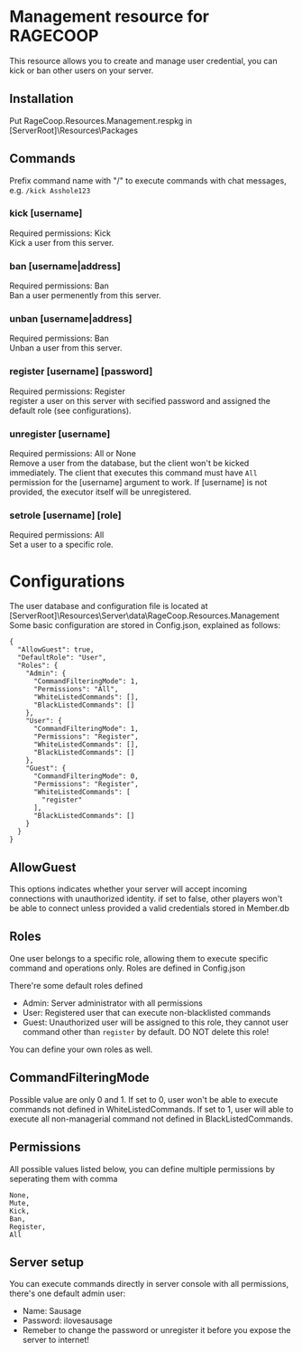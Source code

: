 # Management resource for RAGECOOP

This resource allows you to create and manage user credential, you can kick or ban other users on your server.

## Installation
Put RageCoop.Resources.Management.respkg in [ServerRoot]\Resources\Packages

## Commands

Prefix command name with "/" to execute commands with chat messages, e.g. `/kick Asshole123`

### kick [username]
Required permissions: Kick <br/>
Kick a user from this server.

### ban [username|address]
Required permissions: Ban <br/>
Ban a user permenently from this server.

### unban [username|address]
Required permissions: Ban <br/>
Unban a user from this server.

### register [username] [password]
Required permissions: Register <br/>
register a user on this server with secified password and assigned the default role (see configurations).

### unregister [username]
Required permissions: All or None <br/>
Remove a user from the database, but the client won't be kicked immediately.
The client that executes this command must have `All` permission for the [username] argument to work. 
If [username] is not provided, the executor itself will be unregistered.

### setrole [username] [role]
Required permissions: All <br/>
Set a user to a specific role.

# Configurations
The user database and configuration file is located at [ServerRoot]\Resources\Server\data\RageCoop.Resources.Management
Some basic configuration are stored in Config.json, explained as follows:
```
{
  "AllowGuest": true,
  "DefaultRole": "User",
  "Roles": {
    "Admin": {
      "CommandFilteringMode": 1,
      "Permissions": "All",
      "WhiteListedCommands": [],
      "BlackListedCommands": []
    },
    "User": {
      "CommandFilteringMode": 1,
      "Permissions": "Register",
      "WhiteListedCommands": [],
      "BlackListedCommands": []
    },
    "Guest": {
      "CommandFilteringMode": 0,
      "Permissions": "Register",
      "WhiteListedCommands": [
        "register"
      ],
      "BlackListedCommands": []
    }
  }
}
```

## AllowGuest
This options indicates whether your server will accept incoming connections with unauthorized identity. if set to false, other players won't be able to connect unless provided a valid credentials stored in Member.db


## Roles
One user belongs to a specific role, allowing them to execute specific command and operations only.
Roles are defined in Config.json


There're some default roles defined
- Admin: Server administrator with all permissions
- User: Registered user that can execute non-blacklisted commands
- Guest: Unauthorized user will be assigned to this role, they cannot user command other than `register` by default. DO NOT delete this role!

You can define your own roles as well.

## CommandFilteringMode
Possible value are only 0 and 1.
If set to 0, user won't be able to execute commands not defined in WhiteListedCommands.
If set to 1, user will able to execute all non-managerial command not defined in BlackListedCommands.
## Permissions
All possible values listed below, you can define multiple permissions by seperating them with comma
```
None,
Mute,
Kick,
Ban,
Register,
All
```

## Server setup
You can execute commands directly in server console with all permissions, there's one default admin user:<br/>
- Name: Sausage
- Password: ilovesausage
- Remeber to change the password or unregister it before you expose the server to internet!

